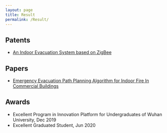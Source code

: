 ```yaml
---
layout: page
title: Result
permalink: /Result/
---
```


## Patents
<div style="display:yes">
<ul>
	<li><a href="zigbee_patent.pdf">An Indoor Evacuation System based on ZigBee</a> </li>
</uL>
</div>

## Papers
<div style="display:yes">
<ul>
	<li><a href="https://kns.cnki.net/kcms/detail/detail.aspx?dbcode=CAPJ&dbname=CAPJLAST&filename=CHXG20210716005&v=LiHL004B3v4KFix8ahPMa10ynQWjqvMGwEB0mGX6UYlEV9GmhKkiJ8p3a4NyN299">Emergency Evacuation Path Planning Algorithm for Indoor Fire
In Commercial Buildings</a> </li>
</uL>
</div>

## Awards
<div style="display:yes">
<ul>
	<li>Excellent Program in Innovation Platform for Undergraduates of Wuhan University, Dec 2019 </li>
	<li>Excellent Graduated Student, Jun 2020</li>
</uL>
</div>